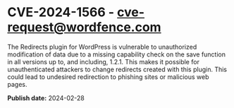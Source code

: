 # CVE-2024-1566 - cve-request@wordfence.com

The Redirects plugin for WordPress is vulnerable to unauthorized modification of data due to a missing capability check on the save function in all versions up to, and including, 1.2.1. This makes it possible for unauthenticated attackers to change redirects created with this plugin. This could lead to undesired redirection to phishing sites or malicious web pages.

**Publish date:** 2024-02-28
